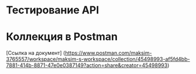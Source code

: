 # Тестирование API

# Коллекция в Postman
 [Ссылка на документ] (https://www.postman.com/maksim-3765557/workspace/maksim-s-workspace/collection/45498993-af5fd4bb-7881-414b-8871-47e0e0387149?action=share&creator=45498993)
